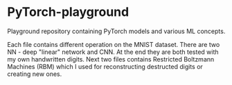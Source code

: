 # PyTorch-playground
Playground repository containing PyTorch models and various ML concepts.

Each file contains different operation on the MNIST dataset. There are two NN - deep "linear" network and CNN. At the end they are both tested with my own handwritten digits.
Next two files contains Restricted Boltzmann Machines (RBM) which I used for reconstructing destructed digits or creating new ones.
